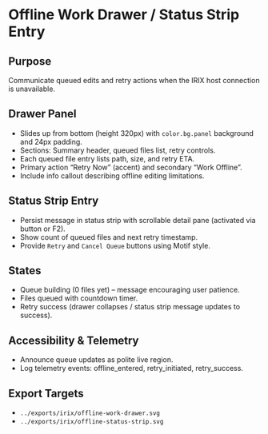 # Offline Work Drawer / Status Strip Entry

## Purpose
Communicate queued edits and retry actions when the IRIX host connection is unavailable.

## Drawer Panel
- Slides up from bottom (height 320px) with `color.bg.panel` background and 24px padding.
- Sections: Summary header, queued files list, retry controls.
- Each queued file entry lists path, size, and retry ETA.
- Primary action “Retry Now” (accent) and secondary “Work Offline”.
- Include info callout describing offline editing limitations.

## Status Strip Entry
- Persist message in status strip with scrollable detail pane (activated via button or F2).
- Show count of queued files and next retry timestamp.
- Provide `Retry` and `Cancel Queue` buttons using Motif style.

## States
- Queue building (0 files yet) – message encouraging user patience.
- Files queued with countdown timer.
- Retry success (drawer collapses / status strip message updates to success).

## Accessibility & Telemetry
- Announce queue updates as polite live region.
- Log telemetry events: offline_entered, retry_initiated, retry_success.

## Export Targets
- `../exports/irix/offline-work-drawer.svg`
- `../exports/irix/offline-status-strip.svg`
